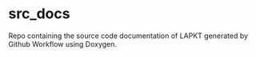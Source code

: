# src_docs
Repo containing the source code documentation of LAPKT generated by Github Workflow using Doxygen.
